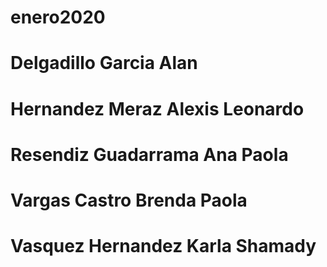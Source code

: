# enero2020

# Delgadillo Garcia Alan
# Hernandez Meraz Alexis Leonardo
# Resendiz Guadarrama Ana Paola
# Vargas Castro Brenda Paola
# Vasquez Hernandez Karla Shamady
